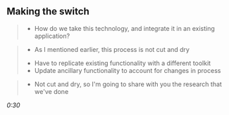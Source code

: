 ## Making the switch
> * How do we take this technology, and integrate it in an existing application?

> * As I mentioned earlier, this process is not cut and dry
  > - Have to replicate existing functionality with a different toolkit
  > - Update ancillary functionality to account for changes in process

> * Not cut and dry, so I'm going to share with you the research that we've done

_0:30_
